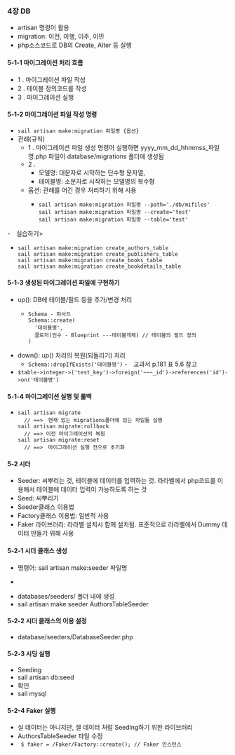 ### 4장 DB
- artisan 명령어 활용
- migration: 이전, 이행, 이주, 이민
- php소스코드로 DB의 Create, Alter 등 실행

#### 5-1-1 마이그레이션 처리 흐름
- 1 . 마이그레이션 파일 작성
- 2 . 테이블 정의코드를 작성
- 3 . 마이그레이션 실행
#### 5-1-2 마이그레이션 파일 작성 명령
- ```sail artisan make:migration 파일명 {옵션}```
- 관례(규칙)
  - 1 . 마이그레이션 파일 생성 명령어 실행하면 yyyy_mm_dd_hhmmss_파일명.php 파일이 database/migrations 폴더에 생성됨
  - 2 . 
    - 모델명: 대문자로 시작하는 단수형 문자열, 
    - 테이블명: 소문자로 시작하는 모델명의 복수형
  - 옵션: 관례를 어긴 경우 처리하기 위해 사용
    - ```
      sail artisan make:migration 파일명 --path='./db/mifiles'
      sail artisan make:migration 파일명 --create='test'
      sail artisan make:migration 파일명 --table='test'
      ```
-　실습하기>
  - ```
    sail artisan make:migration create_authors_table
    sail artisan make:migration create_publishers_table
    sail artisan make:migration create_books_table
    sail artisan make:migration create_bookdetails_table
    ```
    
#### 5-1-3 생성된 마이그레이션 파일에 구현하기
- up(): DB에 테이블/필드 등을 추가/변경 처리
  - ```
    Schema - 파사드
    Schema::create(
      '테이블명',
      클로저(인수 - Blueprint ---테이블객체) // 테이블의 필드 정의
    )
    ```
- down(): up() 처리의 복원(되돌리기) 처리
  - ```Schema::dropIfExists('테이블명')```
-　교과서 p.181  표 5.6 참고
- ``` $table->integer->('test_key')->foreign('~~~_id')->references('id')->on('테이블명') ```

#### 5-1-4 마이그레이션 실행 및 롤백
- ```
  sail artisan migrate
    // ==>　현재 있는 migrations폴더에 있는 파일들 실행
  sail artisan migrate:rollback 
    // ==> 이전 마이그레이션의 복원
  sail artisan migrate:reset
    // ==>　마이그레이션 실행 전으로 초기화
  ```
  
#### 5-2 시더
- Seeder: 씨뿌리는 것, 테이블에 데이터를 입력하는 것. 라라벨에서 php코드를 이용해서 테이블에 데이터 입력이 가능하도록 하는 것
- Seed: 씨뿌리기
- Seeder클래스 이용법
- Factory클래스 이용법: 일반적 사용
- Faker 라이브러리: 라라벨 설치시 함께 설치됨. 표준적으로 라라벨에서 Dummy 데이터 만들기 위해 사용

#### 5-2-1 시더 클래스 생성
- 명령어: sail artisan make:seeder 파일명
- ~~~ Seeder로 파일명 결정하는 것 권장
- databases/seeders/ 폴더 내에 생성
- sail artisan make:seeder AuthorsTableSeeder

#### 5-2-2 시더 클래스의 이용 설정
- database/seeders/DatabaseSeeder.php

#### 5-2-3 시딩 실행
- Seeding
- sail artisan db:seed
- 확인
- sail mysql

#### 5-2-4 Faker 실행
- 실 데이터는 아니지만, 셀 데이터 처럼 Seeding하기 위한 라이브러리
- AuthorsTableSeeder 파일 수정
- ``` $ faker = /Faker/Factory::create(); // Faker 인스턴스```